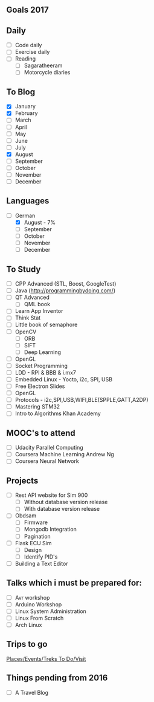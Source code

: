 Goals 2017
---------

Daily
---
- [ ] Code daily
- [ ] Exercise daily
- [ ] Reading
	- [ ] Sagaratheeram
	- [ ] Motorcycle diaries
	
To Blog
----

- [X] January
- [X] February
- [ ] March 
- [ ] April
- [ ] May 
- [ ] June
- [ ] July
- [X] August
- [ ] September 
- [ ] October
- [ ] November 
- [ ] December

Languages
----

- [ ] German
	- [X] August  - 7%
	- [ ] September
	- [ ] October
	- [ ] November
	- [ ] December

To Study
------

- [ ] CPP Advanced  (STL, Boost, GoogleTest)
- [ ] Java (http://programmingbydoing.com/)
- [ ] QT Advanced
	- [ ] QML book
- [ ] Learn App Inventor
- [ ] Think Stat 
- [ ] Little book of semaphore
- [ ] OpenCV
	- [ ] ORB
	- [ ] SIFT
	- [ ] Deep Learning
- [ ] OpenGL
- [ ] Socket Programming
- [ ] LDD - RPI & BBB & i.mx7
- [ ] Embedded Linux - Yocto, i2c, SPI, USB
- [ ] Free Electron Slides
- [ ] OpenGL
- [ ] Protocols - i2c,SPI,USB,WIFI,BLE(SPPLE,GATT,A2DP)
- [ ] Mastering STM32
- [ ] Intro to Algorithms Khan Academy

MOOC's to attend
----------

- [ ] Udacity Parallel Computing
- [ ] Coursera Machine Learning Andrew Ng
- [ ] Coursera Neural Network

Projects
---------

- [ ] Rest API website for Sim 900
	- [ ] Without database version release
	- [ ] With database version release
- [ ] Obdsam
	- [ ] Firmware
	- [ ] Mongodb Integration
	- [ ] Pagination
- [ ] Flask ECU Sim
	- [ ] Design
	- [ ] Identify PID's
- [ ] Building a Text Editor

Talks which i must be prepared for:
--------------

- [ ] Avr workshop
- [ ] Arduino Workshop
- [ ] Linux System Administration
- [ ] Linux From Scratch
- [ ] Arch Linux

Trips to go
-------

[Places/Events/Treks To Do/Visit](https://github.com/ganeshredcobra/personal-goals/blob/master/Travel/ToVisit.md)

Things pending from 2016
--------------

- [ ] A Travel Blog
